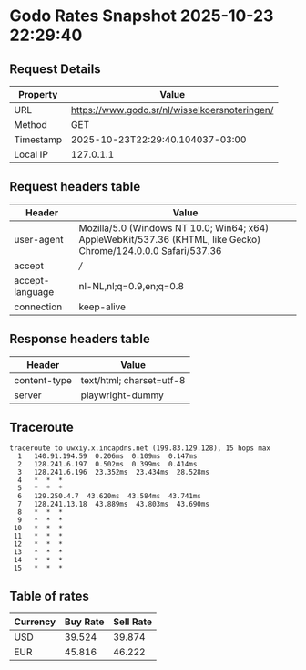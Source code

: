 # Godo Rates Snapshot 2025-10-23 22:29:40
## Request Details

| Property | Value |
|----------|-------|
| URL | https://www.godo.sr/nl/wisselkoersnoteringen/ |
| Method | GET |
| Timestamp | 2025-10-23T22:29:40.104037-03:00 |
| Local IP | 127.0.1.1 |
    
## Request headers table

| Header | Value |
|--------|-------|
| user-agent | Mozilla/5.0 (Windows NT 10.0; Win64; x64) AppleWebKit/537.36 (KHTML, like Gecko) Chrome/124.0.0.0 Safari/537.36 |
| accept | */* |
| accept-language | nl-NL,nl;q=0.9,en;q=0.8 |
| connection | keep-alive |

    
## Response headers table
| Header | Value |
|--------|-------|
| content-type | text/html; charset=utf-8 |
| server | playwright-dummy |

## Traceroute 

```
traceroute to uwxiy.x.incapdns.net (199.83.129.128), 15 hops max
  1   140.91.194.59  0.206ms  0.109ms  0.147ms 
  2   128.241.6.197  0.502ms  0.399ms  0.414ms 
  3   128.241.6.196  23.352ms  23.434ms  28.528ms 
  4   *  *  * 
  5   *  *  * 
  6   129.250.4.7  43.620ms  43.584ms  43.741ms 
  7   128.241.13.18  43.889ms  43.803ms  43.690ms 
  8   *  *  * 
  9   *  *  * 
 10   *  *  * 
 11   *  *  * 
 12   *  *  * 
 13   *  *  * 
 14   *  *  * 
 15   *  *  * 

```


## Table of rates

| Currency | Buy Rate | Sell Rate |
|----------|----------|-----------|
| USD | 39.524 | 39.874 |
| EUR | 45.816 | 46.222 |
